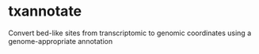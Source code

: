 # txannotate
Convert bed-like sites from transcriptomic to genomic coordinates using a genome-appropriate annotation
